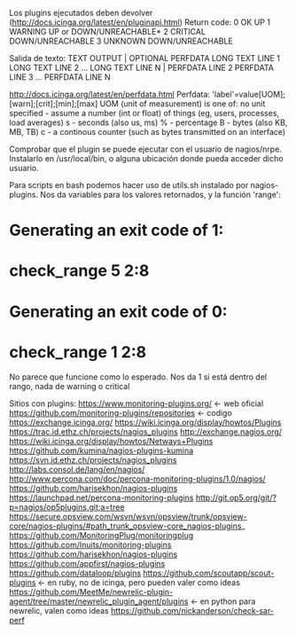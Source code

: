 Los plugins ejecutados deben devolver (http://docs.icinga.org/latest/en/pluginapi.html)
Return code:
0 OK UP
1 WARNING UP or DOWN/UNREACHABLE*
2 CRITICAL DOWN/UNREACHABLE
3 UNKNOWN DOWN/UNREACHABLE

Salida de texto:
TEXT OUTPUT | OPTIONAL PERFDATA
LONG TEXT LINE 1
LONG TEXT LINE 2
...
LONG TEXT LINE N | PERFDATA LINE 2
PERFDATA LINE 3
...
PERFDATA LINE N

http://docs.icinga.org/latest/en/perfdata.html
Perfdata: 'label'=value[UOM];[warn];[crit];[min];[max]
UOM (unit of measurement) is one of:
  no unit specified - assume a number (int or float) of things (eg, users, processes, load averages)
  s - seconds (also us, ms)
  % - percentage
  B - bytes (also KB, MB, TB)
  c - a continous counter (such as bytes transmitted on an interface)

Comprobar que el plugin se puede ejecutar con el usuario de nagios/nrpe.
Instalarlo en /usr/local/bin, o alguna ubicación donde pueda acceder dicho usuario.


Para scripts en bash podemos hacer uso de utils.sh instalado por nagios-plugins.
Nos da variables para los valores retornados, y la función 'range':
# Generating an exit code of 1:
# check_range 5 2:8
#
# Generating an exit code of 0:
# check_range 1 2:8
No parece que funcione como lo esperado. Nos da 1 si está dentro del rango, nada de warning o critical


Sitios con plugins:
https://www.monitoring-plugins.org/ <- web oficial
https://github.com/monitoring-plugins/repositories <- codigo
https://exchange.icinga.org/
https://wiki.icinga.org/display/howtos/Plugins
https://trac.id.ethz.ch/projects/nagios_plugins
http://exchange.nagios.org/
https://wiki.icinga.org/display/howtos/Netways+Plugins 
https://github.com/kumina/nagios-plugins-kumina 
https://svn.id.ethz.ch/projects/nagios_plugins 
http://labs.consol.de/lang/en/nagios/ 
http://www.percona.com/doc/percona-monitoring-plugins/1.0/nagios/
https://github.com/harisekhon/nagios-plugins
https://launchpad.net/percona-monitoring-plugins
http://git.op5.org/git/?p=nagios/op5plugins.git;a=tree
https://secure.opsview.com/wsvn/wsvn/opsview/trunk/opsview-core/nagios-plugins/#path_trunk_opsview-core_nagios-plugins_
https://github.com/MonitoringPlug/monitoringplug
https://github.com/Inuits/monitoring-plugins
https://github.com/harisekhon/nagios-plugins
https://github.com/appfirst/nagios-plugins
https://github.com/dataloop/plugins
https://github.com/scoutapp/scout-plugins <- en ruby, no de icinga, pero pueden valer como ideas
https://github.com/MeetMe/newrelic-plugin-agent/tree/master/newrelic_plugin_agent/plugins <- en python para newrelic, valen como ideas
https://github.com/nickanderson/check-sar-perf
